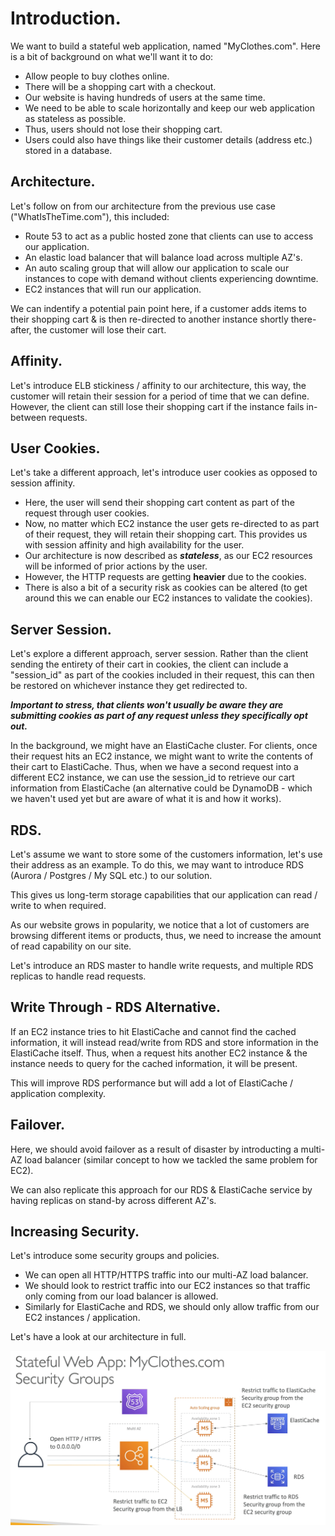 # **Introduction.**

We want to build a stateful web application, named "MyClothes.com". Here is a bit of background on what we'll want it to do:

* Allow people to buy clothes online.
* There will be a shopping cart with a checkout.
* Our website is having hundreds of users at the same time.
* We need to be able to scale horizontally and keep our web application as stateless as possible.
* Thus, users should not lose their shopping cart.
* Users could also have things like their customer details (address etc.) stored in a database.

## **Architecture.**

Let's follow on from our architecture from the previous use case ("WhatIsTheTime.com"), this included:

* Route 53 to act as a public hosted zone that clients can use to access our application.
* An elastic load balancer that will balance load across multiple AZ's.
* An auto scaling group that will allow our application to scale our instances to cope with demand without clients experiencing downtime.
* EC2 instances that will run our application.

We can indentify a potential pain point here, if a customer adds items to their shopping cart & is then re-directed to another instance shortly there-after, the customer will lose their cart.

## **Affinity.**

Let's introduce ELB stickiness / affinity to our architecture, this way, the customer will retain their session for a period of time that we can define. However, the client can still lose their shopping cart if the instance fails in-between requests.

## **User Cookies.**

Let's take a different approach, let's introduce user cookies as opposed to session affinity.

* Here, the user will send their shopping cart content as part of the request through user cookies.
* Now, no matter which EC2 instance the user gets re-directed to as part of their request, they will retain their shopping cart. This provides us with session affinity and high availability for the user.
* Our architecture is now described as ***stateless***, as our EC2 resources will be informed of prior actions by the user.
* However, the HTTP requests are getting **heavier** due to the cookies.
* There is also a bit of a security risk as cookies can be altered (to get around this we can enable our EC2 instances to validate the cookies).

## **Server Session.**

Let's explore a different approach, server session. Rather than the client sending the entirety of their cart in cookies, the client can include a "session_id" as part of the cookies included in their request, this can then be restored on whichever instance they get redirected to.

***Important to stress, that clients won't usually be aware they are submitting cookies as part of any request unless they specifically opt out.***

In the background, we might have an ElastiCache cluster. For clients, once their request hits an EC2 instance, we might want to write the contents of their cart to ElastiCache. Thus, when we have a second request into a different EC2 instance, we can use the session_id to retrieve our cart information from ElastiCache (an alternative could be DynamoDB - which we haven't used yet but are aware of what it is and how it works).

## **RDS.**

Let's assume we want to store some of the customers information, let's use their address as an example. To do this, we may want to introduce RDS (Aurora / Postgres / My SQL etc.) to our solution.

This gives us long-term storage capabilities that our application can read / write to when required.

As our website grows in popularity, we notice that a lot of customers are browsing different items or products, thus, we need to increase the amount of read capability on our site.

Let's introduce an RDS master to handle write requests, and multiple RDS replicas to handle read requests.

## **Write Through - RDS Alternative.**

If an EC2 instance tries to hit ElastiCache and cannot find the cached information, it will instead read/write from RDS and store information in the ElastiCache itself. Thus, when a request hits another EC2 instance & the instance needs to query for the cached information, it will be present.

This will improve RDS performance but will add a lot of ElastiCache / application complexity.

## **Failover.**

Here, we should avoid failover as a result of disaster by introducting a multi-AZ load balancer (similar concept to how we tackled the same problem for EC2).

We can also replicate this approach for our RDS & ElastiCache service by having replicas on stand-by across different AZ's.

## **Increasing Security.**

Let's introduce some security groups and policies.

* We can open all HTTP/HTTPS traffic into our multi-AZ load balancer.
* We should look to restrict traffic into our EC2 instances so that traffic only coming from our load balancer is allowed.
* Similarly for ElastiCache and RDS, we should only allow traffic from our EC2 instances / application.

Let's have a look at our architecture in full.

<img src='./images/MyClothesArchitecture.png'>